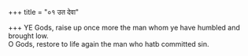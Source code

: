 +++
title = "०१ उत देवा"

+++
YE Gods, raise up once more the man whom ye have humbled and brought low.  
     O Gods, restore to life again the man who hatb committed sin.